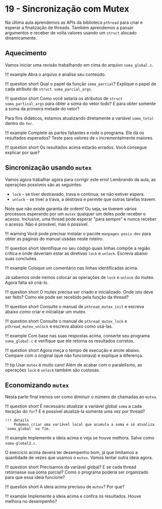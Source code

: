 # 19 - Sincronização com Mutex

Na última aula aprendemos as APIs da biblioteca `pthread` para criar e esperar a finalização de threads. Também aprendemos a passar argumentos e receber de volta valores usando um `struct` alocado dinamicamente.

## Aquecimento

Vamos iniciar uma revisão trabalhando em cima do arquivo `soma_global.c`.

!!! example
    Abra o arquivo e analise seu conteúdo.

!!! question short
    Qual o papel da função `soma_parcial`?  Explique o papel de cada atributo de `struct soma_parcial_args`.

!!! question short
    Como você setaria os atributos de `struct soma_partical_args` para obter a soma do vetor todo? E para obter somente a soma da primeira metade do vetor?

Para fins didáticos, estamos atualizando diretamente a variável `soma_total` dentro do `for`.

!!! example
    Complete as partes faltantes e rode o programa. Ele dá os resultados esperados? Teste para valores de `n` incrementalmente maiores.

!!! question short
    Os resultados acima estarão errados. Você consegue explicar por que?

## Sincronização usando `mutex`

Vamos agora trabalhar agora para corrigir este erro! Lembrando da aula, as operações possíveis são as seguintes:

* `lock` - se tiver destravado, trava e continua; se não estiver espera.
* `unlock` - se tiver a trava, a destrava e permite que outras tarefas travem.

Note que não existe garantia de ordem! Ou seja, se tiverem vários processos esperando por um `mutex` qualquer um deles pode receber o acesso. Inclusive, uma thread pode esperar "para sempre" e nunca receber o acesso. Não é provável, mas é possível.

!!! warning
    Você pode precisar instalar o pacote `manpages-posix-dev` para obter as páginas do manual usadas neste roteiro.

!!! question short
    Identifique no seu código quais linhas compõe a região crítica e onde deveriam estar as diretivas `lock` e `unlock`. Escreva abaixo suas concluões.

!!! example
     Coloque um comentário nas linhas identificadas acima.

Já sabemos onde iremos colocar as operações de `lock` e `unlock` do mutex. Agora falta só criá-lo.

!!! question short
    O mutex precisa ser criado e inicializado. Onde isto deve ser feito? Como ele pode ser recebido pela função da thread?

!!! question short
    Consulte o manual de `pthread_mutex_init` e escreva abaixo como criar e inicializar um mutex.


!!! question short
    Consulte o manual de `pthread_mutex_lock` e `pthread_mutex_unlock` e escreva abaixo como usá-las.

!!! example
    Com base nas suas respostas acima, conserte seu programa `soma_global.c` e verifique que ele retorna os resultados corretos.

!!! question short
    Agora meça o tempo de execução e anote abaixo. Compare com o original (que não funcionava) e explique a diferença.

!!! tip
    Usar `mutex` é muito caro! Além de acabar com o paralelismo, as operações `lock` e `unlock` também são custosas.

## Economizando `mutex`

Nesta parte final iremos ver como diminuir o número de chamadas ao `mutex`.

!!! question short
    É necessário atualizar a variável global `soma` a cada iteração do `for`? E é possível atualizá-la somente uma vez por thread?

    !!! details
        Podemos criar uma variável local que acumula a soma e só atualiza `soma_global` no fim.

!!! example
    Implemente a ideia acima e veja se houve melhora. Salve como `soma-global2.c`.

O exercício acima deverá ter desempenho bom, já que limitamos a quantidade de vezes que usamos o `mutex`. Vamos tentar outra ideia agora.

!!! question  short
    Precisamos da variável global? E se cada thread retornasse sua soma parcial? Como o programa poderia ser organizado para que essa ideia funcione?

!!! question short
    A ideia acima precisou de `mutex`? Por que?

!!! example
    Implemente a ideia acima e confira os resultados. Houve melhora no desempenho?


